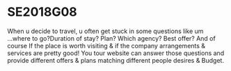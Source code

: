 # SE2018G08
 When u decide to travel, u often get stuck in some questions like um ...where to go?Duration of stay? Plan? Which agency? Best offer? 
 And of course If the place is worth visiting & if the company arrangements & services are pretty good! You tour website can answer those
 questions and provide different offers & plans matching different people desires & Budget.
 
